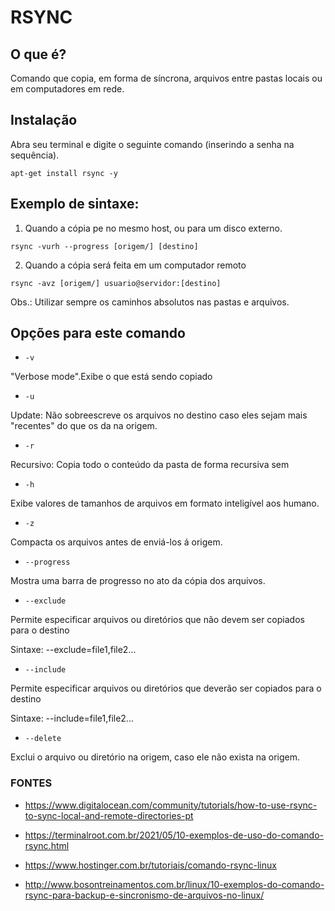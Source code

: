 # RSYNC

## O que é?

Comando que copia, em forma de síncrona, arquivos entre pastas locais ou em computadores em rede.

## Instalação

Abra seu terminal e digite o seguinte comando (inserindo a senha na sequência).

```apt-get install rsync -y```

## Exemplo de sintaxe:


1. Quando a cópia pe no mesmo host, ou para um disco externo.

```rsync -vurh --progress [origem/] [destino]```

2. Quando a cópia será feita em um computador remoto

```rsync -avz [origem/] usuario@servidor:[destino]```

Obs.: Utilizar sempre os caminhos absolutos nas pastas e arquivos.

## Opções para este comando

* ```-v```

"Verbose mode".Exibe o que está sendo copiado

* ```-u``` 

Update: Não sobreescreve os arquivos no destino caso eles sejam mais "recentes" do que os da na origem.

* ```-r```

Recursivo: Copia todo o conteúdo da pasta de forma recursiva sem 

* ```-h```

Exibe valores de tamanhos de arquivos em formato inteligível aos humano.

* ```-z```

Compacta os arquivos antes de enviá-los á origem.

* ```--progress```

Mostra uma barra de progresso no ato da cópia dos arquivos.

* ```--exclude```

Permite especificar arquivos ou diretórios que não devem ser copiados para o destino

Sintaxe: --exclude=file1,file2...

* ```--include```

Permite especificar arquivos ou diretórios que deverão ser copiados para o destino

Sintaxe: --include=file1,file2...

* ```--delete```

Exclui o arquivo ou diretório na origem, caso ele não exista na origem.


### FONTES
* <https://www.digitalocean.com/community/tutorials/how-to-use-rsync-to-sync-local-and-remote-directories-pt>

* <https://terminalroot.com.br/2021/05/10-exemplos-de-uso-do-comando-rsync.html>

* <https://www.hostinger.com.br/tutoriais/comando-rsync-linux>

* <http://www.bosontreinamentos.com.br/linux/10-exemplos-do-comando-rsync-para-backup-e-sincronismo-de-arquivos-no-linux/>




